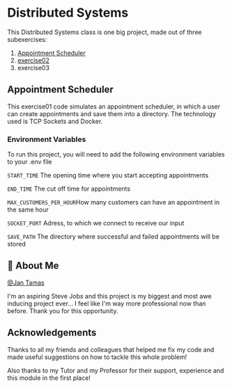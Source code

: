 # Distributed Systems
This Distributed Systems class is one big project, made out of three subexercises:
1. [Appointment Scheduler](https://learning-campus.th-rosenheim.de/mod/resource/view.php?id=221794)
2. [exercise02](https://learning-campus.th-rosenheim.de/mod/resource/view.php?id=229266)
3. exercise03

## Appointment Scheduler

This exercise01 code simulates an appointment scheduler, in which a user can create appointments and save 
them into a directory. 
The technology used is TCP Sockets and Docker. 


### Environment Variables

To run this project, you will need to add the following environment variables to your .env file

`START_TIME` The opening time where you start accepting appointments

`END_TIME` The cut off time for appointments

`MAX_CUSTOMERS_PER_HOUR`How many customers can have an appointment in the same hour

`SOCKET_PORT` Adress, to which we connect to receive our input

`SAVE_PATH` The directory where successful and failed appointments will be stored


## 🚀 About Me
[@Jan Tamas](https://inf-git.th-rosenheim.de/studtamaja4160)


I'm an aspiring Steve Jobs and this project is my biggest and most awe inducing project ever... I feel like I'm way more professional now than before.
Thank you for this opportunity.

## Acknowledgements
Thanks to all my friends and colleagues that helped me fix my code and made useful suggestions on how to tackle this whole problem!

Also thanks to my Tutor and my Professor for their support, experience and this module in the first place! 
